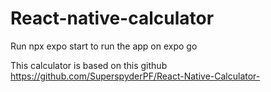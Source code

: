# React-native-calculator

Run npx expo start to run the app on expo go 

This calculator is based on this github https://github.com/SuperspyderPF/React-Native-Calculator-
